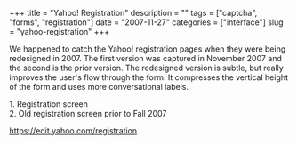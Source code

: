 +++
title = "Yahoo! Registration"
description = ""
tags = ["captcha", "forms", "registration"]
date = "2007-11-27"
categories = ["interface"]
slug = "yahoo-registration"
+++


<p>We happened to catch the Yahoo! registration pages when they were being redesigned in 2007. The first version was captured in November 2007 and the second is the prior version. The redesigned version is subtle, but really improves the user's flow through the form. It compresses the vertical height of the form and uses more conversational labels.</p>
<div id="screens-full" class="clear"><div class="caption">1. Registration screen</div><div class="fullimg clear"><a href="/media/interface/yahoo-registration-1.png" class="group" rel="group" title="1. Registration screen"><img src="/media/interface/yahoo-registration-1.png" alt="" class="img-responsive"></a></div></div><div id="screens-full" class="clear"><div class="caption">2. Old registration screen prior to Fall 2007</div><div class="fullimg clear"><a href="/media/interface/yahoo-registration-2.png" class="group" rel="group" title="2. Old registration screen prior to Fall 2007"><img src="/media/interface/yahoo-registration-2.png" alt="" class="img-responsive"></a></div></div>        
<p><a href="https://edit.yahoo.com/registration">https://edit.yahoo.com/registration</a></p>

